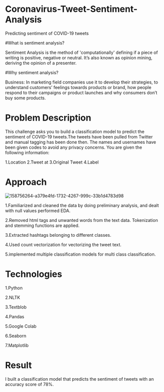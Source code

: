 # Coronavirus-Tweet-Sentiment-Analysis

Predicting sentiment of COVID-19 tweets

#What is sentiment analysis?

Sentiment Analysis is the method of 'computationally' defining if a piece of writing is positive, negative or neutral. It’s also known as opinion mining, deriving the opinion of a presenter.

#Why sentiment analysis?

Business: In marketing field companies use it to develop their strategies, to understand customers’ feelings towards products or brand, how people respond to their campaigns or product launches and why consumers don’t buy some products.

# Problem Description

This challenge asks you to build a classification model to predict the sentiment of COVID-19 tweets.The tweets have been pulled from Twitter and manual tagging has been done then. The names and usernames have been given codes to avoid any privacy concerns. You are given the following information:

1.Location
2.Tweet at
3.Original Tweet
4.Label

# Approach

![158756264-a379e4fd-1732-4267-999c-33b1d4783d98](https://user-images.githubusercontent.com/31198822/215026965-012055c5-e0c1-4a86-92cc-ec58468da718.png)

1.Familiarized and cleaned the data by doing preliminary analysis, and dealt with null values performed EDA.

2.Removed html tags and unwanted words from the text data. Tokenization and stemming functions are applied.

3.Extracted hashtags belonging to different classes.

4.Used count vectorization for vectorizing the tweet text.

5.implemented multiple classification models for multi class classification.


# Technologies

1.Python

2.NLTK

3.Textblob

4.Pandas

5.Google Colab

6.Seaborn

7.Matplotlib

# Result

I built a classification model that predicts the sentiment of tweets with an accuracy score of 78%.
